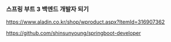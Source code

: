 ### 스프링 부트 3 백엔드 개발자 되기
https://www.aladin.co.kr/shop/wproduct.aspx?ItemId=316907362

https://github.com/shinsunyoung/springboot-developer
